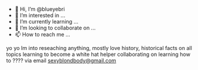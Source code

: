 - 👋 Hi, I’m @blueyebri
- 👀 I’m interested in ...
- 🌱 I’m currently learning ...
- 💞️ I’m looking to collaborate on ...
- 📫 How to reach me ...

<!---
blueyebri/blueyebri is a ✨ special ✨ repository because its `README.md` (this file) appears on your GitHub profile.
You can click the Preview link to take a look at your changes.
--->
yo yo
Im into reseaching anything, mostly love history, historical facts on all topics
learning to become a white hat helper
collaborating on learning how to ????
via email sexyblondbody@gmail.com
